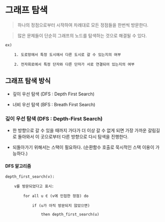 # 그래프 탐색

> 하나의 정점으로부터 시작하여 차례대로 모든 정점들을 한번씩 방문한다.

> 많은 문제들이 단순히 그래프의 노드를 탐색하는 것으로 해결될 수 있다.

    ex)

        1. 도로망에서 특정 도시에서 다른 도시로 갈 수 있는지의 여부

        2. 전자회로에서 특정 단자와 다른 단자가 서로 연결되어 있는지의 여부



## 그래프 탐색 방식

- 깊이 우선 탐색 (DFS : Depth First Search)

- 너비 우선 탐색 (BFS : Breath First Search)



### 깊이 우선 탐색 (DFS : Depth-First Search)

- 한 방향으로 갈 수 있을 때까지 가다가 더 이상 갈 수 없게 되면 가장 가까운 갈림길로 돌아와서 이 곳으로부터 다른 방향으로 다시 탐색을 진행한다.

- 되돌아가기 위해서는 스택이 필요하다. (순환함수 호출로 묵시적인 스택 이용이 가능하다.)


#### DFS 알고리즘

    depth_first_search(v):

        v를 방문되었다고 표시:

            for all u ∈ (v에 인접한 정점) do

                if (u가 아직 방문되지 않았으면)

                    then depth_first_search(u)



